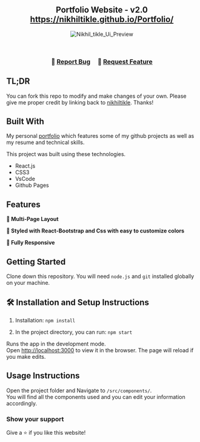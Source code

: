 <h2 align="center">
  Portfolio Website - v2.0<br/>
  <a href="https://nikhiltikle.github.io/Portfolio/" target="_blank">https://nikhiltikle.github.io/Portfolio/</a>
</h2>
<div align="center">

![Nikhil_tikle_Ui_Preview](https://github.com/nikhiltikle/Portfolio/assets/131239163/472f7d57-1c4b-4af4-b2aa-5e1e86361e43)

</div>

<br/>


<h3 align="center">
    🔹
    <a href="https://github.com/nikhiltikle/Portfolio/issues">Report Bug</a> &nbsp; &nbsp;
    🔹
    <a href="https://github.com/nikhiltikle/Portfolio/issues">Request Feature</a>
</h3>

## TL;DR

You can fork this repo to modify and make changes of your own. Please give me proper credit by linking back to [nikhiltikle](https://github.com/nikhiltikle/Portfolio). Thanks!

## Built With

My personal <a href="https://nikhiltikle.github.io/Portfolio/" target="_blank">portfolio</a> which features some of my github projects as well as my resume and technical skills.<br/>

This project was built using these technologies.

- React.js
- CSS3
- VsCode
- Github Pages

## Features

**📖 Multi-Page Layout**

**🎨 Styled with React-Bootstrap and Css with easy to customize colors**

**📱 Fully Responsive**

## Getting Started

Clone down this repository. You will need `node.js` and `git` installed globally on your machine.

## 🛠 Installation and Setup Instructions

1. Installation: `npm install`

2. In the project directory, you can run: `npm start`

Runs the app in the development mode.\
Open [http://localhost:3000](http://localhost:3000) to view it in the browser.
The page will reload if you make edits.

## Usage Instructions

Open the project folder and Navigate to `/src/components/`. <br/>
You will find all the components used and you can edit your information accordingly.

### Show your support

Give a ⭐ if you like this website!